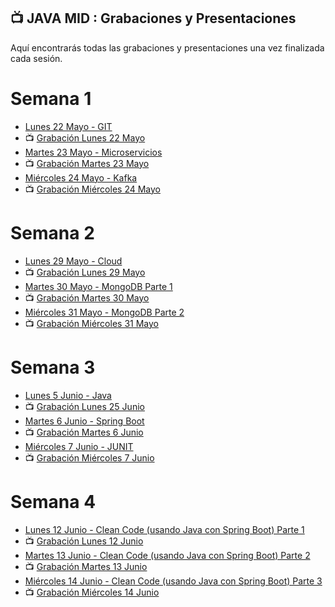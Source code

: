 ## 📺 JAVA MID : Grabaciones y Presentaciones
Aquí encontrarás todas las grabaciones y presentaciones una vez finalizada cada sesión.

# Semana 1
- [Lunes 22 Mayo - GIT]()
- 📺 [Grabación Lunes 22 Mayo]()
- [Martes 23 Mayo - Microservicios]()
- 📺 [Grabación Martes 23 Mayo ]()
- [Miércoles 24 Mayo - Kafka]()
- 📺 [Grabación Miércoles 24 Mayo]()

# Semana 2
- [Lunes 29 Mayo - Cloud]()
- 📺 [Grabación Lunes 29 Mayo]()
- [Martes 30 Mayo - MongoDB Parte 1]()
- 📺 [Grabación Martes 30 Mayo ]()
- [Miércoles 31 Mayo - MongoDB Parte 2]()
- 📺 [Grabación Miércoles 31 Mayo]()

# Semana 3
- [Lunes 5 Junio - Java]()
- 📺 [Grabación Lunes 25 Junio]()
- [Martes 6 Junio - Spring Boot]()
- 📺 [Grabación Martes 6 Junio ]()
- [Miércoles 7 Junio - JUNIT]()
- 📺 [Grabación Miércoles 7 Junio]()

# Semana 4
- [Lunes 12 Junio -  Clean Code (usando Java con Spring Boot) Parte 1]()
- 📺 [Grabación Lunes 12 Junio]()
- [Martes 13 Junio - Clean Code (usando Java con Spring Boot) Parte 2]()
- 📺 [Grabación Martes 13 Junio ]()
- [Miércoles 14 Junio - Clean Code (usando Java con Spring Boot) Parte 3]()
- 📺 [Grabación Miércoles 14 Junio]()
